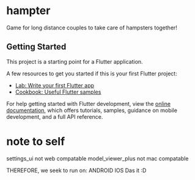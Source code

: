 # hampter

Game for long distance couples to take care of hampsters together!

## Getting Started

This project is a starting point for a Flutter application.

A few resources to get you started if this is your first Flutter project:

- [Lab: Write your first Flutter app](https://docs.flutter.dev/get-started/codelab)
- [Cookbook: Useful Flutter samples](https://docs.flutter.dev/cookbook)

For help getting started with Flutter development, view the
[online documentation](https://docs.flutter.dev/), which offers tutorials,
samples, guidance on mobile development, and a full API reference.

# note to self

settings_ui not web compatable
model_viewer_plus not mac compatable

THEREFORE, we seek to run on:
ANDROID
IOS
Das it :D
